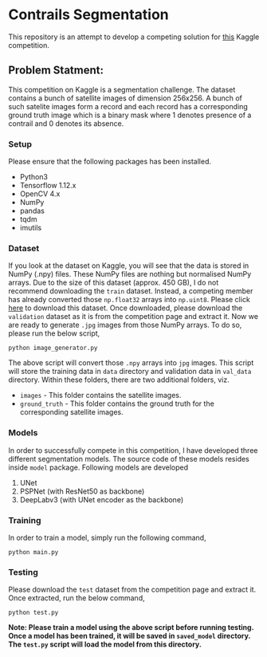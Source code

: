 # Contrails Segmentation
This repository is an attempt to develop a competing solution for [this](https://www.kaggle.com/competitions/google-research-identify-contrails-reduce-global-warming/overview/description) Kaggle competition.

## Problem Statment:
This competition on Kaggle is a segmentation challenge. The dataset contains a bunch of satellite images of dimension 256x256. A bunch of such satelite images form a record and each record has a corresponding ground truth image which is a binary mask where 1 denotes presence of a contrail and 0 denotes its absence.

### Setup
Please ensure that the following packages has been installed.
* Python3
* Tensorflow 1.12.x
* OpenCV 4.x
* NumPy
* pandas
* tqdm
* imutils

### Dataset
If you look at the dataset on Kaggle, you will see that the data is stored in NumPy (.npy) files. These NumPy files are nothing but normalised NumPy arrays. Due to the size of this dataset (approx. 450 GB), I do not recommend downloading the `train` dataset. Instead, a competing member has already converted those `np.float32` arrays into `np.uint8`. Please click [here](https://www.kaggle.com/datasets/thejavanka/google-research-identify-contrails-preprocessing) to download this dataset. 
Once downloaded, please download the `validation` dataset as it is from the competition page and extract it.
Now we are ready to generate `.jpg` images from those NumPy arrays. To do so, please run the below script,
```commandline
python image_generator.py
```

The above script will convert those `.npy` arrays into `jpg` images. This script will store the training data in `data` directory and validation data in `val_data` directory. Within these folders, there are two additional folders, viz. 
* `images` - This folder contains the satellite images.
* `ground_truth` - This folder contains the ground truth for the corresponding satellite images.

### Models
In order to successfully compete in this competition, I have developed three different segmentation models. The source code of these models resides inside `model` package. Following models are developed
1. UNet
2. PSPNet (with ResNet50 as backbone)
3. DeepLabv3 (with UNet encoder as the backbone)

### Training
In order to train a model, simply run the following command,
```commandline
python main.py
```

### Testing
Please download the `test` dataset from the competition page and extract it. Once extracted, run the below command,
```commandline
python test.py
```

**Note: Please train a model using the above script before running testing. Once a model has been trained, it will be saved in `saved_model` directory. The `test.py` script will load the model from this directory.**